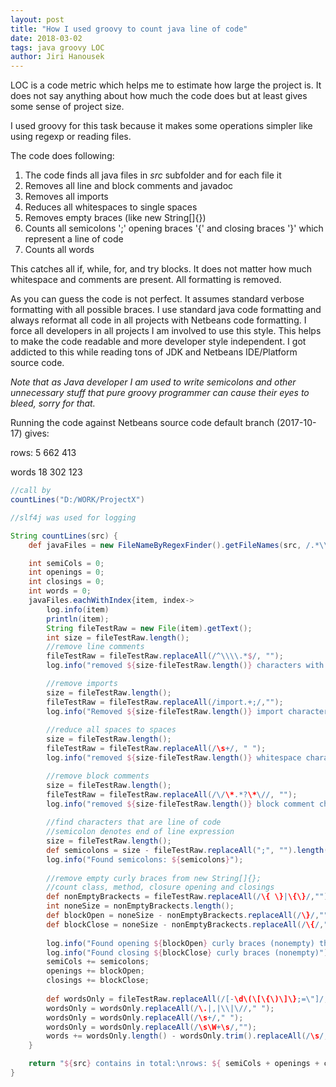 ```yaml
---
layout: post
title: "How I used groovy to count java line of code"
date: 2018-03-02
tags: java groovy LOC
author: Jiri Hanousek
---
```

LOC is a code metric which helps me to estimate how large the project is. 
It does not say anything about how much the code does but at least gives some sense of project size.

I used groovy for this task because it makes some operations simpler like using regexp or reading files.

The code does following:

1. The code finds all java files in *src* subfolder and for each file it
2. Removes all line and block comments and javadoc
3. Removes all imports
4. Reduces all whitespaces to single spaces
5. Removes empty braces (like new String[]{})
6. Counts all semicolons ';' opening braces '{' and closing braces '}' which represent a line of code
7. Counts all words

This catches all if, while, for, and try blocks. It does not matter how much whitespace and comments are present. All formatting is removed.

As you can guess the code is not perfect. It assumes standard verbose formatting with all possible braces. I use standard java code formatting
and always reformat all code in all projects with Netbeans code formatting. I force all developers in all projects I am involved to use this style.
This helps to make the code readable and more developer style independent. I got addicted to this while reading tons of JDK and Netbeans IDE/Platform source code.


*Note that as Java developer I am used to write semicolons and other unnecessary stuff that pure groovy programmer can cause their eyes to bleed, sorry for that.*

Running the code against Netbeans source code default branch (2017-10-17) gives:

rows: 5 662 413 

words 18 302 123


```groovy
//call by
countLines("D:/WORK/ProjectX")

//slf4j was used for logging

String countLines(src) {
    def javaFiles = new FileNameByRegexFinder().getFileNames(src, /.*\\src\\.*\.java$/)

    int semiCols = 0;
    int openings = 0;
    int closings = 0;
    int words = 0;
    javaFiles.eachWithIndex{item, index->
        log.info(item)
        println(item);
        String fileTestRaw = new File(item).getText();
        int size = fileTestRaw.length();
        //remove line comments
        fileTestRaw = fileTestRaw.replaceAll(/^\\\\.*$/, "");
        log.info("removed ${size-fileTestRaw.length()} characters with line comments");

        //remove imports
        size = fileTestRaw.length();
        fileTestRaw = fileTestRaw.replaceAll(/import.+;/,"");
        log.info("Removed ${size-fileTestRaw.length()} import characters");
    
        //reduce all spaces to spaces
        size = fileTestRaw.length();
        fileTestRaw = fileTestRaw.replaceAll(/\s+/, " ");
        log.info("removed ${size-fileTestRaw.length()} whitespace characters");

        //remove block comments
        size = fileTestRaw.length();
        fileTestRaw = fileTestRaw.replaceAll(/\/\*.*?\*\//, "");
        log.info("removed ${size-fileTestRaw.length()} block comment characters")
    
        //find characters that are line of code
        //semicolon denotes end of line expression
        size = fileTestRaw.length();
        def semicolons = size - fileTestRaw.replaceAll(";", "").length();
        log.info("Found semicolons: ${semicolons}");
    
        //remove empty curly braces from new String[]{};
        //count class, method, closure opening and closings
        def nonEmptyBrackects = fileTestRaw.replaceAll(/\{ \}|\{\}/,"");
        int noneSize = nonEmptyBrackects.length();
        def blockOpen = noneSize - nonEmptyBrackects.replaceAll(/\}/,"").length();
        def blockClose = noneSize - nonEmptyBrackects.replaceAll(/\{/,"").length();
    
        log.info("Found opening ${blockOpen} curly braces (nonempty) that is ${blockOpen} blocks like method, class, closure, for, if ")
        log.info("Found closing ${blockClose} curly braces (nonempty)")
        semiCols += semicolons;
        openings += blockOpen;
        closings += blockClose;
    
        def wordsOnly = fileTestRaw.replaceAll(/[-\d\(\[\{\)\]\};=\"]/,"");
        wordsOnly = wordsOnly.replaceAll(/\.|,|\\|\//," ");
        wordsOnly = wordsOnly.replaceAll(/\s+/," ");
        wordsOnly = wordsOnly.replaceAll(/\s\W+\s/,"");
        words += wordsOnly.length() - wordsOnly.trim().replaceAll(/\s/, "").length();
    }

    return "${src} contains in total:\nrows: ${ semiCols + openings + closings} \nwords ${words}";
}
```

